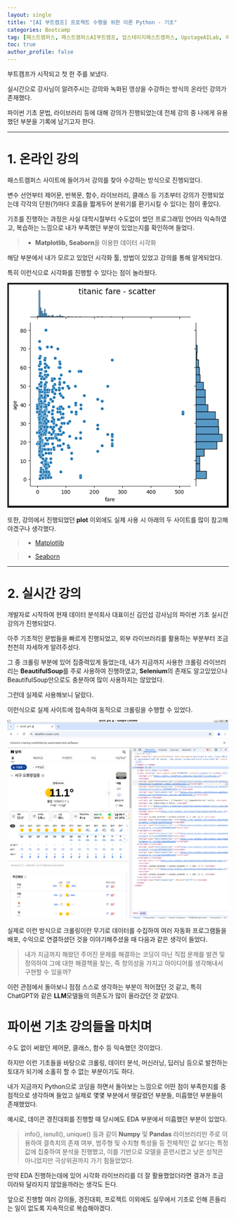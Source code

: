 ```yaml
---
layout: single
title: "[AI 부트캠프] 프로젝트 수행을 위한 이론 Python - 기초"
categories: Bootcamp
tag: [패스트캠퍼스, 패스트캠퍼스AI부트캠프, 업스테이지패스트캠퍼스, UpstageAILab, 국비지원, 패스트캠퍼스업스테이지에이아이랩, 패스트캠퍼스업스테이지부트캠프]
toc: true
author_profile: false
---
```


<head>
  <style>
    table.dataframe {
      white-space: normal;
      width: 100%;
      height: 240px;
      display: block;
      overflow: auto;
      font-family: Arial, sans-serif;
      font-size: 0.9rem;
      line-height: 20px;
      text-align: center;
      border: 0px !important;
    }

    table.dataframe th {
      text-align: center;
      font-weight: bold;
      padding: 8px;
    }

    table.dataframe td {
      text-align: center;
      padding: 8px;
    }

    table.dataframe tr:hover {
      background: #b8d1f3; 
    }

    .output_prompt {
      overflow: auto;
      font-size: 0.9rem;
      line-height: 1.45;
      border-radius: 0.3rem;
      -webkit-overflow-scrolling: touch;
      padding: 0.8rem;
      margin-top: 0;
      margin-bottom: 15px;
      font: 1rem Consolas, "Liberation Mono", Menlo, Courier, monospace;
      color: $code-text-color;
      border: solid 1px $border-color;
      border-radius: 0.3rem;
      word-break: normal;
      white-space: pre;
    }

  .dataframe tbody tr th:only-of-type {
      vertical-align: middle;
  }

  .dataframe tbody tr th {
      vertical-align: top;
  }

  .dataframe thead th {
      text-align: center !important;
      padding: 8px;
  }

  .page__content p {
      margin: 0 0 0px !important;
  }

  .page__content p > strong {
    font-size: 0.8rem !important;
  }

  </style>
</head>


부트캠프가 시작되고 첫 한 주를 보냈다.



실시간으로 강사님이 알려주시는 강의와 녹화된 영상을 수강하는 방식의 온라인 강의가 존재했다.



파이썬 기초 문법, 라이브러리 등에 대해 강의가 진행되었는데 전체 강의 중 나에게 유용했던 부분을 기록에 남기고자 한다.



***


# 1. 온라인 강의


패스트캠퍼스 사이트에 들어가서 강의를 찾아 수강하는 방식으로 진행되었다.



변수 선언부터 제어문, 반복문, 함수, 라이브러리, 클래스 등 기초부터 강의가 진행되었는데 각각의 단원(?)마다 호흡을 짧게두어 분위기를 환기시킬 수 있다는 점이 좋았다.



기초를 진행하는 과정은 사실 대학시절부터 수도없이 썼던 프로그래밍 언어라 익숙하였고, 복습하는 느낌으로 내가 부족했던 부분이 있었는지를 확인하며 들었다.



> - **Matplotlib, Seaborn**을 이용한 데이터 시각화



해당 부분에서 내가 모르고 있었던 시각화 툴, 방법이 있었고 강의를 통해 알게되었다.



특히 이런식으로 시각화를 진행할 수 있다는 점이 놀라웠다.



![image.png](https://github.com/lIllIlIIIll/Leeinformation.github.io/blob/master/_posts/image/Bootcamp/산점도.PNG?raw=true)




또한, 강의에서 진행되었던 **plot** 이외에도 실제 사용 시 아래의 두 사이트를 많이 참고해야겠구나 생각했다.



> - [Matplotlib](https://matplotlib.org/3.5.3/api/_as_gen/matplotlib.pyplot.html)



> - [Seaborn](https://seaborn.pydata.org/)



***


# 2. 실시간 강의


개발자로 시작하여 현재 데이터 분석회사 대표이신 김인섭 강사님의 파이썬 기초 실시간 강의가 진행되었다.



아주 기초적인 문법들을 빠르게 진행되었고, 외부 라이브러리를 활용하는 부분부터 조금 천천히 자세하게 알려주셨다.



그 중 크롤링 부분에 있어 집중력있게 들었는데, 내가 지금까지 사용한 크롤링 라이브러리는 **BeautifulSoup**를 주로 사용하여 진행하였고, **Selenium**의 존재도 알고있었으나 BeautifulSoup만으로도 충분하여 많이 사용하지는 않았었다.



그런데 실제로 사용해보니 달랐다.



이런식으로 실제 사이트에 접속하여 동적으로 크롤링을 수행할 수 있었다.



![image.png](https://github.com/lIllIlIIIll/Leeinformation.github.io/blob/master/_posts/image/Bootcamp/크롤링_날씨.PNG?raw=true)




실제로 이런 방식으로 크롤링이란 무기로 데이터를 수집하여 여러 자동화 프로그램들을 배포, 수익으로 연결하셨던 것을 이야기해주셨을 때 다음과 같은 생각이 들었다.



> 내가 지금까지 해왔던 주어진 문제를 해결하는 코딩이 아닌 직접 문제를 발견 및 정의하여 그에 대한 해결책을 찾는, 즉 창의성을 가지고 아이디어를 생각해내서 구현할 수 있을까?



이런 관점에서 돌아보니 점점 스스로 생각하는 부분이 적어졌던 것 같고, 특히 ChatGPT와 같은 **LLM**모델들의 의존도가 많이 올라갔던 것 같았다.


# 파이썬 기초 강의들을 마치며


수도 없이 써왔던 제어문, 클래스, 함수 등 익숙했던 것이었다.



하지만 이런 기초들을 바탕으로 크롤링, 데이터 분석, 머신러닝, 딥러닝 등으로 발전하는 토대가 되기에 소홀히 할 수 없는 부분이기도 하다.



내가 지금까지 Python으로 코딩을 하면서 돌아보는 느낌으로 어떤 점이 부족한지를 중점적으로 생각하며 들었고 실제로 몇몇 부분에서 헷갈렸던 부분들, 미흡했던 부분들이 존재했었다.



예시로, 데이콘 경진대회를 진행할 때 당시에도 EDA 부분에서 미흡했던 부분이 있었다.



> info(), isnull(), unique() 등과 같이 **Numpy** 및 **Pandas** 라이브러리만 주로 이용하여 결측치의 존재 여부, 범주형 및 수치형 특성들 등 전체적인 값 보다는 특정 값에 집중하여 분석을 진행했고, 이를 기반으로 모델을 훈련시켰고 낮은 성적은 아니었지만 극상위권까지 가기 힘들었었다.



만약 EDA 진행하는데에 있어 시각화 라이브러리를 더 잘 활용했었더라면 결과가 조금이라돠 달라지지 않았을까라는 생각도 든다.



앞으로 진행할 여러 강의들, 경진대회, 프로젝트 이외에도 실무에서 기초로 인해 흔들리는 일이 없도록 지속적으로 복습해야겠다.

